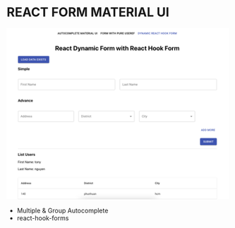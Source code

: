# REACT FORM MATERIAL UI

![alt](public/lading-page.png)

- Multiple & Group Autocomplete
- react-hook-forms
